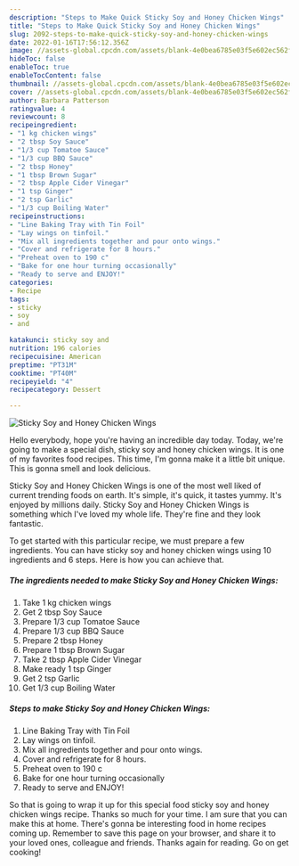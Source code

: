 ```yaml
---
description: "Steps to Make Quick Sticky Soy and Honey Chicken Wings"
title: "Steps to Make Quick Sticky Soy and Honey Chicken Wings"
slug: 2092-steps-to-make-quick-sticky-soy-and-honey-chicken-wings
date: 2022-01-16T17:56:12.356Z
image: //assets-global.cpcdn.com/assets/blank-4e0bea6785e03f5e602ec562f230caae08da540cada707380b4fe1bbebba43da.png
hideToc: false
enableToc: true
enableTocContent: false
thumbnail: //assets-global.cpcdn.com/assets/blank-4e0bea6785e03f5e602ec562f230caae08da540cada707380b4fe1bbebba43da.png
cover: //assets-global.cpcdn.com/assets/blank-4e0bea6785e03f5e602ec562f230caae08da540cada707380b4fe1bbebba43da.png
author: Barbara Patterson
ratingvalue: 4
reviewcount: 8
recipeingredient:
- "1 kg chicken wings"
- "2 tbsp Soy Sauce"
- "1/3 cup Tomatoe Sauce"
- "1/3 cup BBQ Sauce"
- "2 tbsp Honey"
- "1 tbsp Brown Sugar"
- "2 tbsp Apple Cider Vinegar"
- "1 tsp Ginger"
- "2 tsp Garlic"
- "1/3 cup Boiling Water"
recipeinstructions:
- "Line Baking Tray with Tin Foil"
- "Lay wings on tinfoil."
- "Mix all ingredients together and pour onto wings."
- "Cover and refrigerate for 8 hours."
- "Preheat oven to 190 c"
- "Bake for one hour turning occasionally"
- "Ready to serve and ENJOY!"
categories:
- Recipe
tags:
- sticky
- soy
- and

katakunci: sticky soy and 
nutrition: 196 calories
recipecuisine: American
preptime: "PT31M"
cooktime: "PT40M"
recipeyield: "4"
recipecategory: Dessert

---
```



![Sticky Soy and Honey Chicken Wings](//assets-global.cpcdn.com/assets/blank-4e0bea6785e03f5e602ec562f230caae08da540cada707380b4fe1bbebba43da.png)

Hello everybody, hope you're having an incredible day today. Today, we're going to make a special dish, sticky soy and honey chicken wings. It is one of my favorites food recipes. This time, I'm gonna make it a little bit unique. This is gonna smell and look delicious.



Sticky Soy and Honey Chicken Wings is one of the most well liked of current trending foods on earth. It's simple, it's quick, it tastes yummy. It's enjoyed by millions daily. Sticky Soy and Honey Chicken Wings is something which I've loved my whole life. They're fine and they look fantastic.


To get started with this particular recipe, we must prepare a few ingredients. You can have sticky soy and honey chicken wings using 10 ingredients and 6 steps. Here is how you can achieve that.

<!--inarticleads1-->

##### The ingredients needed to make Sticky Soy and Honey Chicken Wings:

1. Take 1 kg chicken wings
1. Get 2 tbsp Soy Sauce
1. Prepare 1/3 cup Tomatoe Sauce
1. Prepare 1/3 cup BBQ Sauce
1. Prepare 2 tbsp Honey
1. Prepare 1 tbsp Brown Sugar
1. Take 2 tbsp Apple Cider Vinegar
1. Make ready 1 tsp Ginger
1. Get 2 tsp Garlic
1. Get 1/3 cup Boiling Water




<!--inarticleads2-->

##### Steps to make Sticky Soy and Honey Chicken Wings:

1. Line Baking Tray with Tin Foil
1. Lay wings on tinfoil.
1. Mix all ingredients together and pour onto wings.
1. Cover and refrigerate for 8 hours.
1. Preheat oven to 190 c
1. Bake for one hour turning occasionally
1. Ready to serve and ENJOY!



So that is going to wrap it up for this special food sticky soy and honey chicken wings recipe. Thanks so much for your time. I am sure that you can make this at home. There's gonna be interesting food in home recipes coming up. Remember to save this page on your browser, and share it to your loved ones, colleague and friends. Thanks again for reading. Go on get cooking!
